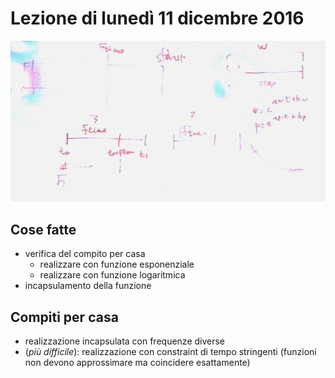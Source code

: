 # Lezione di lunedì 11 dicembre 2016

![lavagna](./TR_I_20160111.jpg)

## Cose fatte

* verifica del compito per casa
  * realizzare con funzione esponenziale
  * realizzare con funzione logaritmica
* incapsulamento della funzione

## Compiti per casa

* realizzazione incapsulata con frequenze diverse
* (*più difficile*): realizzazione con constraint di tempo stringenti
  (funzioni non devono approssimare ma coincidere esattamente)

